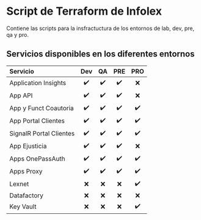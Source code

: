 # Script de Terraform de Infolex
Contiene las scripts para la insfractuctura de los entornos de lab, dev, pre, qa y pro.
## Servicios disponibles en los diferentes entornos

| Servicio               | Dev              | QA               | PRE              | PRO                 |
| :----------------------|:----------------:| :---------------:| :---------------:| :------------------:|
| Application Insights   |:heavy_check_mark:|:heavy_check_mark:|:heavy_check_mark:| :x:                 |
| App API                |:heavy_check_mark:|:heavy_check_mark:|:heavy_check_mark:| :x:                 |
| App y Funct Coautoria  |:heavy_check_mark:|:heavy_check_mark:|:heavy_check_mark:| :heavy_check_mark:  |
| App Portal Clientes    |:heavy_check_mark:|:heavy_check_mark:|:heavy_check_mark:| :heavy_check_mark:  |
| SignalR Portal Clientes|:heavy_check_mark:|:heavy_check_mark:|:heavy_check_mark:| :heavy_check_mark:  |
| App Ejusticia          |:heavy_check_mark:|:heavy_check_mark:|:heavy_check_mark:| :x:                 |
| Apps OnePassAuth       |:heavy_check_mark:|:heavy_check_mark:|:heavy_check_mark:| :heavy_check_mark:  |
| Apps Proxy             |:heavy_check_mark:|:heavy_check_mark:|:heavy_check_mark:| :heavy_check_mark:  |
| Lexnet                 |:x:               |:x:               |:x:               | :heavy_check_mark:  |
| Datafactory            |:x:               |:x:               |:x:               | :x:                 |
| Key Vault              |:x:               |:x:               |:x:               | :heavy_check_mark:  |
